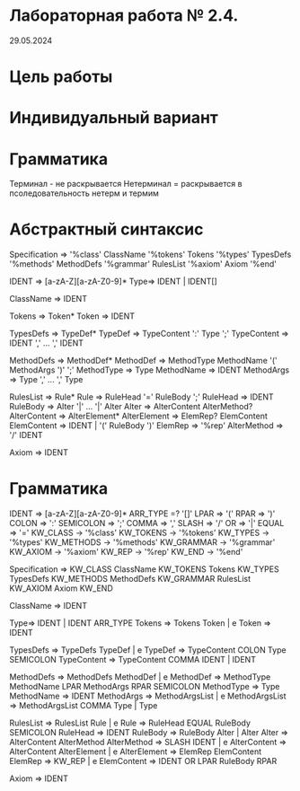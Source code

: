 # Лабораторная работа № 2.4.    
29.05.2024

# Цель работы


# Индивидуальный вариант


# Грамматика

Терминал - не раскрывается
Нетерминал = раскрывается в псоледовательность нетерм и термим

# Абстрактный синтаксис

Specification => 
    '%class' ClassName '%tokens' Tokens '%types' TypesDefs '%methods' MethodDefs '%grammar' RulesList '%axiom' Axiom '%end'

IDENT => [a-zA-Z][a-zA-Z0-9]*
Type=> IDENT | IDENT[]


ClassName => IDENT

Tokens => Token*
Token => IDENT

TypesDefs => TypeDef*
TypeDef => TypeContent ':' Type ';'
TypeContent => IDENT ',' ... ',' IDENT


MethodDefs => MethodDef*
MethodDef => MethodType MethodName '(' MethodArgs ')' ';'
MethodType => Type
MethodName => IDENT
MethodArgs => Type ',' ... ',' Type

RulesList => Rule*
Rule => RuleHead '=' RuleBody ';'
RuleHead => IDENT 
RuleBody => Alter '|' ... '|' Alter
Alter => AlterContent AlterMethod?
AlterContent => AlterElement*
AlterElement => ElemRep? ElemContent
ElemContent => IDENT | '(' RuleBody ')'
ElemRep => '%rep'
AlterMethod => '/' IDENT

Axiom => IDENT

# Грамматика


IDENT => [a-zA-Z][a-zA-Z0-9]*
ARR_TYPE =? '[]'
LPAR => '('
RPAR => ')'
COLON => ':'
SEMICOLON => ';'
COMMA => ','
SLASH => '/'
OR => '|'
EQUAL => '='
KW_CLASS -> '%class'
KW_TOKENS -> '%tokens'
KW_TYPES -> '%types'
KW_METHODS -> '%methods'
KW_GRAMMAR -> '%grammar'
KW_AXIOM -> '%axiom'
KW_REP -> '%rep'
KW_END -> '%end'

Specification =>
KW_CLASS ClassName KW_TOKENS Tokens KW_TYPES TypesDefs KW_METHODS MethodDefs KW_GRAMMAR RulesList KW_AXIOM Axiom KW_END

ClassName => IDENT

Type=> IDENT | IDENT ARR_TYPE
Tokens => Tokens Token | e
Token => IDENT

TypesDefs => TypeDefs TypeDef | e
TypeDef => TypeContent COLON Type SEMICOLON
TypeContent => TypeContent COMMA IDENT | IDENT

MethodDefs => MethodDefs MethodDef | e
MethodDef => MethodType MethodName LPAR MethodArgs RPAR SEMICOLON
MethodType => Type
MethodName => IDENT
MethodArgs =>  MethodArgsList | e
MethodArgsList => MethodArgsList COMMA Type | Type

RulesList => RulesList Rule | e
Rule => RuleHead EQUAL RuleBody SEMICOLON
RuleHead => IDENT
RuleBody => RuleBody Alter | Alter
Alter => AlterContent AlterMethod
AlterMethod => SLASH IDENT | e
AlterContent => AlterContent AlterElement | e
AlterElement => ElemRep ElemContent
ElemRep => KW_REP | e
ElemContent => IDENT OR LPAR RuleBody RPAR


Axiom => IDENT